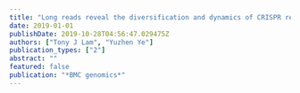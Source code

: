 ```yaml
---
title: "Long reads reveal the diversification and dynamics of CRISPR reservoir in microbiomes"
date: 2019-01-01
publishDate: 2019-10-28T04:56:47.029475Z
authors: ["Tony J Lam", "Yuzhen Ye"]
publication_types: ["2"]
abstract: ""
featured: false
publication: "*BMC genomics*"
---
```


